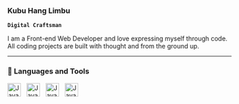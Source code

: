 ### Kubu Hang Limbu 

**`Digital Craftsman`**

I am a Front-end Web Developer and love expressing myself through code. All coding projects are built with thought and from the ground up. 

---
### 🧰 Languages and Tools 

<img align="left" alt="Javascript" width="30px" style="padding-right:10px;" src="https://cdn.jsdelivr.net/gh/devicons/devicon/icons/javascript/javascript-original.svg" />
<img align="left" alt="Javascript" width="30px" style="padding-right:10px;" src="https://cdn.jsdelivr.net/gh/devicons/devicon/icons/html5/html5-original.svg" />
<img align="left" alt="Javascript" width="30px" style="padding-right:10px;" src="https://cdn.jsdelivr.net/gh/devicons/devicon/icons/css3/css3-original.svg" />
<img align="left" alt="Javascript" width="30px" style="padding-right:10px;"  src="https://cdn.jsdelivr.net/gh/devicons/devicon/icons/codepen/codepen-plain.svg" />

<br> 

#
